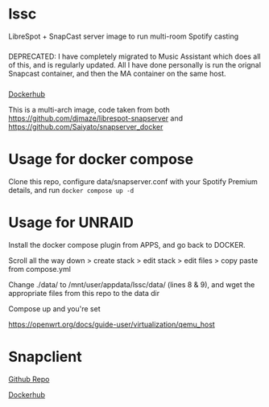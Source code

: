 # lssc
LibreSpot + SnapCast server image to run multi-room Spotify casting

#####
DEPRECATED: I have completely migrated to Music Assistant which does all of this, and is regularly updated. All I have done personally is run the orignal Snapcast container, and then the MA container on the same host.
#####

[Dockerhub](https://hub.docker.com/r/kertain/lssc)

This is a multi-arch image, code taken from both https://github.com/djmaze/librespot-snapserver and https://github.com/Saiyato/snapserver_docker

# Usage for docker compose
Clone this repo, configure data/snapserver.conf with your Spotify Premium details, and run `docker compose up -d`

# Usage for UNRAID
Install the docker compose plugin from APPS, and go back to DOCKER.

Scroll all the way down > create stack > edit stack > edit files > copy paste from compose.yml

Change ./data/ to /mnt/user/appdata/lssc/data/ (lines 8 & 9), and wget the appropriate files from this repo to the data dir

Compose up and you're set

https://openwrt.org/docs/guide-user/virtualization/qemu_host

# Snapclient
[Github Repo](https://github.com/kerta1n/snapclient-docker)

[Dockerhub](https://hub.docker.com/r/kertain/snapclient-docker)
